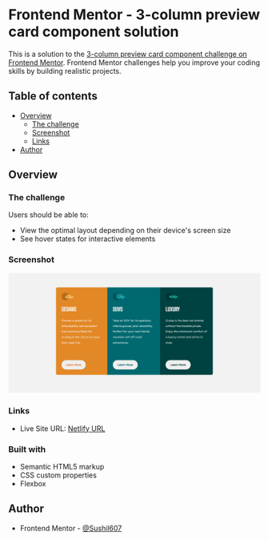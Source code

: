 # Frontend Mentor - 3-column preview card component solution

This is a solution to the [3-column preview card component challenge on Frontend Mentor](https://www.frontendmentor.io/challenges/3column-preview-card-component-pH92eAR2-). Frontend Mentor challenges help you improve your coding skills by building realistic projects.

## Table of contents

- [Overview](#overview)
  - [The challenge](#the-challenge)
  - [Screenshot](#screenshot)
  - [Links](#links)
- [Author](#author)

## Overview

### The challenge

Users should be able to:

- View the optimal layout depending on their device's screen size
- See hover states for interactive elements

### Screenshot

![Desktop Preview Image](./desktop.png)

### Links

- Live Site URL: [Netlify URL](https://3-column-preview-card-sdb.netlify.app/)

### Built with

- Semantic HTML5 markup
- CSS custom properties
- Flexbox

## Author

- Frontend Mentor - [@Sushil607](https://www.frontendmentor.io/profile/Sushil607)
